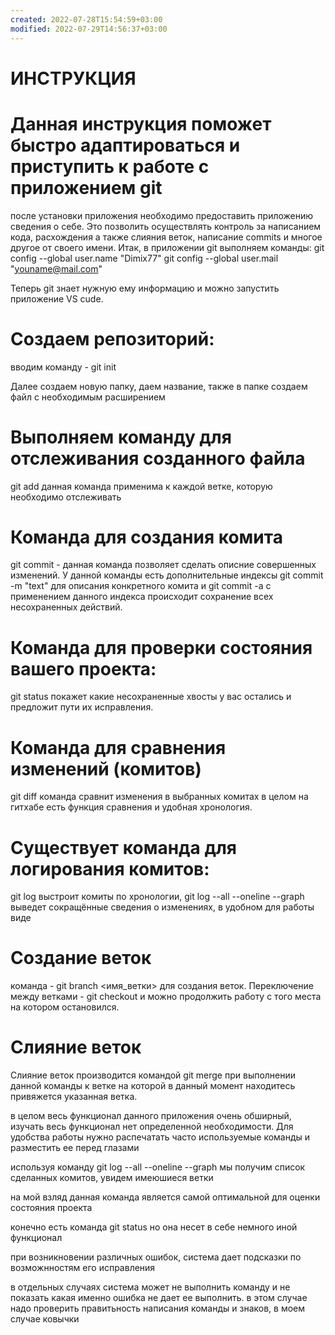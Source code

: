 ```yaml
---
created: 2022-07-28T15:54:59+03:00
modified: 2022-07-29T14:56:37+03:00
---
```


# **ИНСТРУКЦИЯ**

# Данная инструкция поможет быстро адаптироваться и приступить к работе с приложением git

после установки приложения необходимо предоставить приложению сведения о себе. Это позволить осуществлять контроль за написанием кода, расхождения а также слияния веток, написание commits и многое другое от своего имени. Итак, в приложении git выполняем команды: 
git config --global user.name "Dimix77"
git config --global user.mail "youname@mail.com"

Теперь git знает нужную ему информацию и можно запустить приложение VS cude.

# Создаем репозиторий:

вводим команду - git init

Далее создаем новую папку, даем название, также в папке создаем файл с необходимым расширением

# Выполняем команду для отслеживания созданного файла

git add <falename> данная команда применима к каждой ветке, которую необходимо отслеживать

# Команда для создания комита

git commit - данная команда позволяет сделать описние совершенных изменений. У данной команды есть дополнительные индексы git commit -m "text" для описания конкретного комита и git commit -a с применением данного индекса происходит сохранение всех несохраненных действий.

# Команда для проверки состояния вашего проекта:

git status покажет какие несохраненные хвосты у вас остались и предложит пути их исправления.

# Команда для сравнения изменений (комитов)

git diff команда сравнит изменения в выбранных комитах
в целом на гитхабе есть функция сравнения и удобная хронология.

# Существует команда для логирования комитов:

git log выстроит комиты по хронологии, git log --all --oneline --graph выведет сокращённые сведения о изменениях, в удобном для работы виде

# Создание веток

команда - git branch <имя_ветки> для создания веток. Переключение между ветками - git checkout <branchname> и можно продолжить работу с того места на котором остановился.

# Слияние веток

Слияние веток производится командой git merge <branchname> при выполнении данной команды к ветке на которой в данный момент находитесь привяжется указанная ветка.

в целом весь функционал данного приложения очень обширный, изучать весь функционал нет определенной необходимости. Для удобства работы нужно распечатать часто используемые команды и разместить ее перед глазами

используя команду git log --all --oneline --graph мы получим список сделанных комитов, увидем имеюшиеся ветки

на мой взляд данная команда является самой оптимальной для оценки состояния проекта

конечно есть команда git status но она несет в себе немного иной функционал


при возникновении различных ошибок, система дает подсказки по возможнностям его исправления

в отдельных случаях система может не выполнить команду и не показать какая именно ошибка не дает ее выполнить. в этом случае надо проверить правитьность написания команды и знаков, в моем случае ковычки

